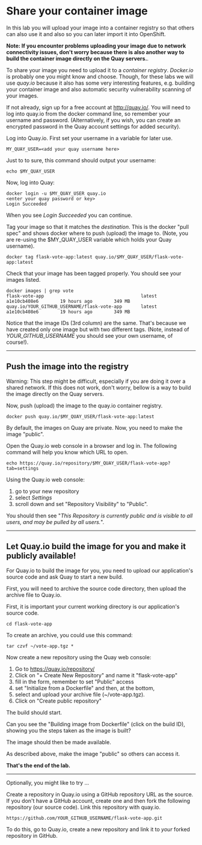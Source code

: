 # Share your container image 

In this lab you will upload your image into a container registry so that others can also use it and
also  so you can later import it into OpenShift.

**Note: If you encounter problems uploading your image due to network connectivity issues, don't 
worry because there is also another way to build the container image directly on the Quay servers.**.

To share your image you need to upload it to a *container registry*.  _Docker.io_ is probably one
you might know and choose. 
Though, for these labs we will use _quay.io_ because it also has some very interesting features, e.g. building your container 
image and also automatic security vulnerability scanning of your images. 

If not already, sign up for a free account at http://quay.io/.  You will need to log into quay.io from the docker command line, so 
remember your username and password.  (Alternatively, if you wish, you can create an encrypted password in the Quay account 
settings for added security).

Log into Quay.io.   First set your username in a variable for later use. 

```
MY_QUAY_USER=<add your quay username here>
```

Just to to sure, this command should output your username:

```
echo $MY_QUAY_USER
```

Now, log into Quay:

```
docker login -u $MY_QUAY_USER quay.io
<enter your quay password or key>
Login Succeeded
```

When you see _Login Succeeded_ you can continue.

Tag your image so that it matches the *_destination_*.  This is the docker "pull spec" and shows docker where to push (upload) the image to.  (Note, you are re-using the $MY_QUAY_USER variable which holds your Quay username).

```
docker tag flask-vote-app:latest quay.io/$MY_QUAY_USER/flask-vote-app:latest
```

Check that your image has been tagged properly.  You should see your images listed.

```
docker images | grep vote
flask-vote-app                                    latest              a1e10cb408e6        19 hours ago        349 MB
quay.io/YOUR_GITHUB_USERNAME/flask-vote-app       latest              a1e10cb408e6        19 hours ago        349 MB
```

Notice that the image IDs (3rd column) are the same.  That's because we have created only one image but with two different tags. 
(Note, instead of _YOUR_GITHUB_USERNAME_ you should see your own username, of course!).

---
## Push the image into the registry

Warning: This step might be difficult, especially if you are doing it over a shared network.  If this does not work, don't worry,
bellow is a way to build the image directly on the Quay servers. 

Now, push (upload) the image to the quay.io container registry. 

```
docker push quay.io/$MY_QUAY_USER/flask-vote-app:latest
```

By default, the images on Quay are private.  Now, you need to make the image "public". 

Open the Quay.io web console in a browser and log in. The following command will help you know which URL to open.

```
echo https://quay.io/repository/$MY_QUAY_USER/flask-vote-app?tab=settings
```

Using the Quay.io web console:
1. go to your new repository
1. select _Settings_
1. scroll down and set "Repository Visibility" to "Public". 

You should then see "_This Repository is currently public and is visible to all users, and may be
pulled by all users._". 


---
## Let Quay.io build the image for you and make it publicly available!

For Quay.io to build the image for you, you need to upload our application's source code and ask Quay to start a new build.

First, you will need to archive the source code directory, then upload the archive file to Quay.io.

First, it is important your current working directory is our application's source code.

```
cd flask-vote-app
```

To create an archive, you could use this command:

```
tar czvf ~/vote-app.tgz *
```

Now create a new repository using the Quay web console:

1. Go to https://quay.io/repository/
1. Click on "+ Create New Repository" and name it "flask-vote-app"
1. fill in the form, remember to set "Public" access 
1. set "Initialize from a Dockerfile" and then, at the bottom,
1. select and upload your archive file (~/vote-app.tgz).
1. Click on "Create public repository" 

The build should start.

Can you see the "Building image from Dockerfile" (click on the build ID), showing you the steps taken as the image is built? 

The image should then be made available.

As described above, make the image "public" so others can access it. 

**That's the end of the lab.**

---
Optionally, you might like to try ...

Create a repository in Quay.io using a GitHub repository URL as the source.  If you don't have a GitHub account, 
create one and then fork the following repository (our source code).  Link this repository with quay.io.

```
https://github.com/YOUR_GITHUB_USERNAME/flask-vote-app.git
```

To do this, go to Quay.io, create a new repository and link it to *your* forked repository in GitHub. 


